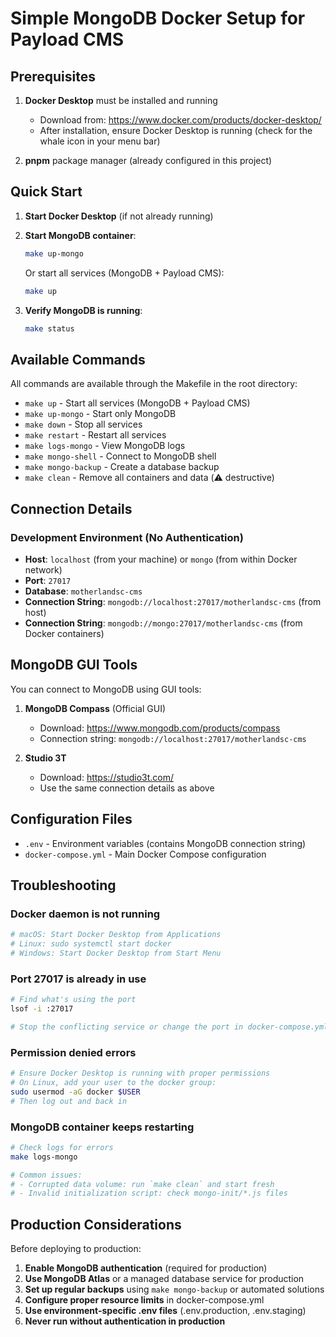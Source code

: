 # Simple MongoDB Docker Setup for Payload CMS

## Prerequisites

1. **Docker Desktop** must be installed and running
   - Download from: https://www.docker.com/products/docker-desktop/
   - After installation, ensure Docker Desktop is running (check for the whale icon in your menu bar)

2. **pnpm** package manager (already configured in this project)

## Quick Start

1. **Start Docker Desktop** (if not already running)

2. **Start MongoDB container**:
   ```bash
   make up-mongo
   ```
   Or start all services (MongoDB + Payload CMS):
   ```bash
   make up
   ```

3. **Verify MongoDB is running**:
   ```bash
   make status
   ```

## Available Commands

All commands are available through the Makefile in the root directory:

- `make up` - Start all services (MongoDB + Payload CMS)
- `make up-mongo` - Start only MongoDB
- `make down` - Stop all services
- `make restart` - Restart all services
- `make logs-mongo` - View MongoDB logs
- `make mongo-shell` - Connect to MongoDB shell
- `make mongo-backup` - Create a database backup
- `make clean` - Remove all containers and data (⚠️ destructive)

## Connection Details

### Development Environment (No Authentication)
- **Host**: `localhost` (from your machine) or `mongo` (from within Docker network)
- **Port**: `27017`
- **Database**: `motherlandsc-cms`
- **Connection String**: `mongodb://localhost:27017/motherlandsc-cms` (from host)
- **Connection String**: `mongodb://mongo:27017/motherlandsc-cms` (from Docker containers)

## MongoDB GUI Tools

You can connect to MongoDB using GUI tools:

1. **MongoDB Compass** (Official GUI)
   - Download: https://www.mongodb.com/products/compass
   - Connection string: `mongodb://localhost:27017/motherlandsc-cms`

2. **Studio 3T**
   - Download: https://studio3t.com/
   - Use the same connection details as above

## Configuration Files

- `.env` - Environment variables (contains MongoDB connection string)
- `docker-compose.yml` - Main Docker Compose configuration

## Troubleshooting

### Docker daemon is not running
```bash
# macOS: Start Docker Desktop from Applications
# Linux: sudo systemctl start docker
# Windows: Start Docker Desktop from Start Menu
```

### Port 27017 is already in use
```bash
# Find what's using the port
lsof -i :27017

# Stop the conflicting service or change the port in docker-compose.yml
```

### Permission denied errors
```bash
# Ensure Docker Desktop is running with proper permissions
# On Linux, add your user to the docker group:
sudo usermod -aG docker $USER
# Then log out and back in
```

### MongoDB container keeps restarting
```bash
# Check logs for errors
make logs-mongo

# Common issues:
# - Corrupted data volume: run `make clean` and start fresh
# - Invalid initialization script: check mongo-init/*.js files
```

## Production Considerations

Before deploying to production:

1. **Enable MongoDB authentication** (required for production)
2. **Use MongoDB Atlas** or a managed database service for production
3. **Set up regular backups** using `make mongo-backup` or automated solutions
4. **Configure proper resource limits** in docker-compose.yml
5. **Use environment-specific .env files** (.env.production, .env.staging)
6. **Never run without authentication in production**